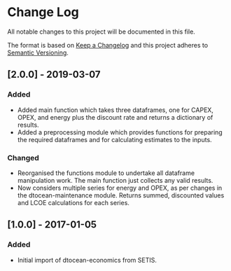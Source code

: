 # Change Log

All notable changes to this project will be documented in this file.

The format is based on [Keep a Changelog](http://keepachangelog.com/)
and this project adheres to [Semantic Versioning](http://semver.org/).

## [2.0.0] - 2019-03-07

### Added

- Added main function which takes three dataframes, one for CAPEX, OPEX, and
  energy plus the discount rate and returns a dictionary of results.
- Added a preprocessing module which provides functions for preparing the
  required dataframes and for calculating estimates to the inputs.

### Changed

- Reorganised the functions module to undertake all dataframe manipulation
  work. The main function just collects any valid results.
- Now considers multiple series for energy and OPEX, as per changes in
  the dtocean-maintenance module. Returns summed, discounted values and LCOE
  calculations for each series.

## [1.0.0] - 2017-01-05

### Added

- Initial import of dtocean-economics from SETIS.
